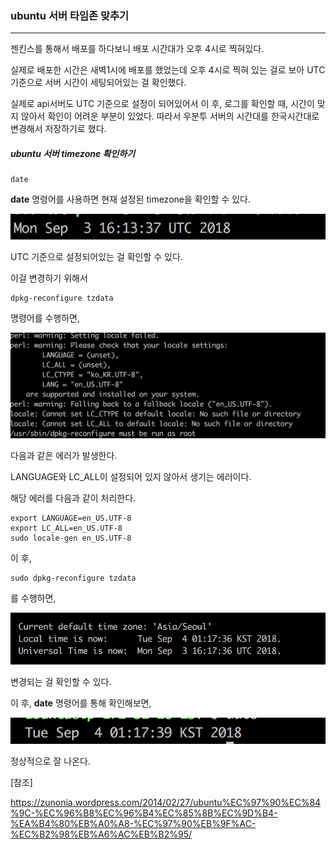 ### ubuntu 서버 타임존 맞추기

--------------

젠킨스를 통해서 배포를 하다보니 배포 시간대가 오후 4시로 찍혀있다. 

실제로 배포한 시간은 새벽1시에 배포를 했었는데 오후 4시로 찍혀 있는 걸로 보아 UTC 기준으로 서버 시간이 세팅되어있는 걸 확인했다.

 실제로 api서버도 UTC 기준으로 설정이 되어있어서 이 후, 로그를 확인할 때, 시간이 맞지 않아서 확인이 어려운 부분이 있었다. 따라서 우분투 서버의 시간대를 한국시간대로 변경해서 저장하기로 했다.



##### ubuntu 서버 timezone 확인하기

```shell
date
```

**date** 명령어를 사용하면 현재 설정된 timezone을 확인할 수 있다.

![시간대](./image/timezone.png)

UTC 기준으로 설정되어있는 걸 확인할 수 있다.

이걸 변경하기 위해서 

```shell
dpkg-reconfigure tzdata
```

명령어를 수행하면, 

![error](./image/timezone_error.png)

다음과 같은 에러가 발생한다.

LANGUAGE와 LC_ALL이 설정되어 있지 않아서 생기는 에러이다.

해당 에러를 다음과 같이 처리한다.

```shell
export LANGUAGE=en_US.UTF-8
export LC_ALL=en_US.UTF-8
sudo locale-gen en_US.UTF-8
```

이 후, 

```shell
sudo dpkg-reconfigure tzdata
```

를 수행하면, 

![change](./image/timezone_change.png)

변경되는 걸 확인할 수 있다.

이 후, **date** 명령어를 통해 확인해보면,

![kst](./image/timezone_kst.png)

정상적으로 잘 나온다.



[참조]

https://zunonia.wordpress.com/2014/02/27/ubuntu%EC%97%90%EC%84%9C-%EC%96%B8%EC%96%B4%EC%85%8B%EC%9D%B4-%EA%B4%80%EB%A0%A8-%EC%97%90%EB%9F%AC-%EC%B2%98%EB%A6%AC%EB%B2%95/
